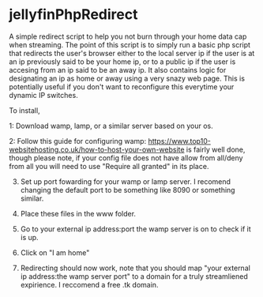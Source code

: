 # jellyfinPhpRedirect
 A simple redirect script to help you not burn through your home data cap when streaming.
 The point of this script is to simply run a basic php script that redirects the user's browser either to the local server ip if the user is at an ip previously said to be your home ip, or to a public ip if the user is accesing from an ip said to be an away ip. It also contains logic for designating an ip as home or away using a very snazy web page.
 This is potentially useful if you don't want to reconfigure this everytime your dynamic IP switches.
 
 
 
 
 
 To install,

  1: Download wamp, lamp, or a similar server based on your os.

  2: Follow this guide for configuring wamp:
 https://www.top10-websitehosting.co.uk/how-to-host-your-own-website
 is fairly well done, though please note, if your config file does not have allow from all/deny from all you will need to use "Require all granted" in its place.
 
 3. Set up port fowarding for your wamp or lamp server. I recomend changing the default port to be something like 8090 or something similar.
 
 4. Place these files in the www folder.
 
 5. Go to your external ip address:port the wamp server is on to check if it is up.
 
 6. Click on "I am home"
 
 
 7. Redirecting should now work, note that you should map "your external ip address:the wamp server port" to a domain for a truly streamliened expirience. I reccomend a free .tk domain.
